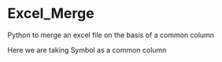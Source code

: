# Excel_Merge
Python to merge an excel file on the basis of a common column 

Here we are taking Symbol as a common column


